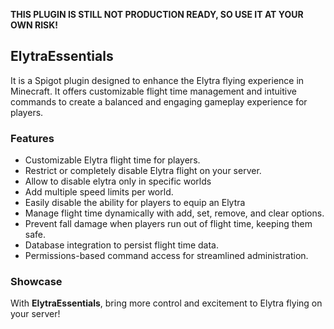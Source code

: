 **THIS PLUGIN IS STILL NOT PRODUCTION READY, SO USE IT AT YOUR OWN RISK!**

## ElytraEssentials
It is a Spigot plugin designed to enhance the Elytra flying experience in Minecraft. It offers customizable flight time management and intuitive commands to create a balanced and engaging gameplay experience for players.

### Features
- Customizable Elytra flight time for players.
- Restrict or completely disable Elytra flight on your server.
- Allow to disable elytra only in specific worlds
- Add multiple speed limits per world.
- Easily disable the ability for players to equip an Elytra
- Manage flight time dynamically with add, set, remove, and clear options.
- Prevent fall damage when players run out of flight time, keeping them safe.
- Database integration to persist flight time data.
- Permissions-based command access for streamlined administration.

### Showcase


With **ElytraEssentials**, bring more control and excitement to Elytra flying on your server!
